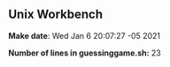 ## Unix Workbench

**Make date**: Wed Jan  6 20:07:27 -05 2021

**Number of lines in guessinggame.sh:** 23
